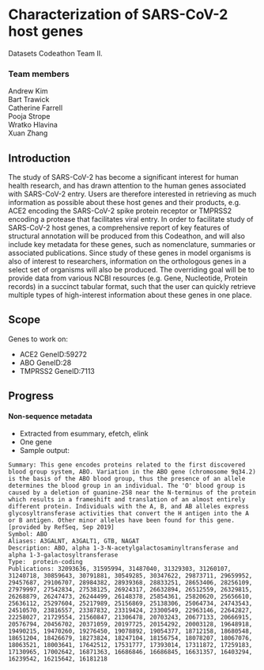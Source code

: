 # Characterization of SARS-CoV-2 host genes
Datasets Codeathon Team II.

### Team members
Andrew Kim  
Bart Trawick  
Catherine Farrell  
Pooja Strope  
Wratko Hlavina  
Xuan Zhang  

## Introduction
The study of SARS-CoV-2 has become a significant interest for human health research, and has drawn attention to the human genes associated with SARS-CoV-2 entry. Users are therefore interested in retrieving as much information as possible about these host genes and their products, e.g. ACE2 encoding the SARS-CoV-2 spike protein receptor or TMPRSS2 encoding a protease that facilitates viral entry. In order to facilitate study of SARS-CoV-2 host genes, a comprehensive report of key features of structural annotation will be produced from this Codeathon, and will also include key metadata for these genes, such as nomenclature, summaries or associated publications. Since study of these genes in model organisms is also of interest to researchers, information on the orthologous genes in a select set of organisms will also be produced. The overriding goal will be to provide data from various NCBI resources (e.g. Gene, Nucleotide, Protein records) in a succinct tabular format, such that the user can quickly retrieve multiple types of high-interest information about these genes in one place.

## Scope
Genes to work on:

- ACE2 GeneID:59272
- ABO GeneID:28
- TMPRSS2 GeneID:7113

## Progress

#### Non-sequence metadata
* Extracted from esummary, efetch, elink
* One gene
* Sample output:
```angular2
Summary: This gene encodes proteins related to the first discovered blood group system, ABO. Variation in the ABO gene (chromosome 9q34.2) is the basis of the ABO blood group, thus the presence of an allele determines the blood group in an individual. The 'O' blood group is caused by a deletion of guanine-258 near the N-terminus of the protein which results in a frameshift and translation of an almost entirely different protein. Individuals with the A, B, and AB alleles express glycosyltransferase activities that convert the H antigen into the A or B antigen. Other minor alleles have been found for this gene. [provided by RefSeq, Sep 2019]
Symbol: ABO
Aliases: A3GALNT, A3GALT1, GTB, NAGAT
Description: ABO, alpha 1-3-N-acetylgalactosaminyltransferase and alpha 1-3-galactosyltransferase
Type:  protein-coding
Publications: 32093636, 31595994, 31487040, 31329303, 31260107, 31240718, 30859643, 30791881, 30549285, 30347622, 29873711, 29659952, 29457687, 29106707, 28984382, 28939368, 28833251, 28653406, 28256109, 27979997, 27542834, 27538125, 26924317, 26632894, 26512559, 26329815, 26268879, 26247473, 26244499, 26148378, 25854361, 25820620, 25656610, 25636112, 25297604, 25217989, 25156869, 25138306, 25064734, 24743543, 24510570, 23816557, 23387832, 23319424, 23300549, 22963146, 22642827, 22258027, 21729554, 21560847, 21306478, 20703243, 20677133, 20666915, 20576794, 20456702, 20371059, 20197725, 20154292, 20003128, 19648918, 19490215, 19470260, 19276450, 19078892, 19054377, 18712158, 18680548, 18651204, 18426679, 18273824, 18247104, 18156754, 18078207, 18067076, 18063521, 18003641, 17642512, 17531777, 17393014, 17311872, 17259183, 17130965, 17002642, 16871363, 16686846, 16686845, 16631357, 16403294, 16239542, 16215642, 16181218
```